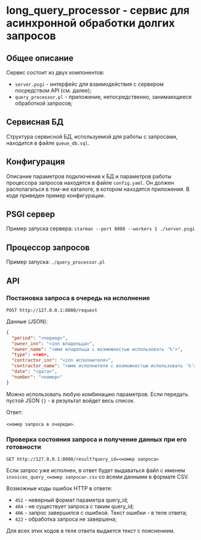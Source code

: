 # long_query_processor - сервис для асинхронной обработки долгих запросов

## Общее описание

Сервис состоит из двух компонентов:

* `server.psgi` - интерфейс для взаимодействия с сервером посредством API (см. далее);
* `query_processor.pl` - приложение, непосредственно, занимающееся обработкой запросов;

## Сервисная БД

Структура сервисной БД, используемой для работы с запросами, находится в файле `queue_db.sql`.

## Конфигурация

Описание параметров подключения к БД и параметров работы процессора запросов находятся в файле `config.yaml`. Он должен располагаться в том-же каталоге, в котором находятся приложения. В коде приведен пример конфигурации.

## PSGI сервер  

Пример запуска сервера: `starman --port 8080 --workers 1 ./server.psgi`

## Процессор запросов

Пример запуска: `./query_processor.pl`

## API

### Постановка запроса в очередь на исполнение

`POST http://127.0.0.1:8080/request`

Данные (JSON):

```json
{
  "period": "<период>",
  "owner_inn": "<inn владельца>",
  "owner_name": "<имя владельца с возможностью использовать '%'>",
  "type": <тип>,
  "contractor_inn": "<inn исполнителя>",
  "contractor_name": "<имя исполнителя с возможностью использовать '%'>",
  "date": "<дата>",
  "number": "<номер>"
}
```
Можно использовать любую комбинацию параметров. Если передать пустой JSON `{}` - в результат войдет весь список.

Ответ: 

`<номер запроса в очереди>`.

### Проверка состояния запроса и получение данных при его готовности

`GET http://127.0.0.1:8080/result?query_id=<номер запроса>`

Если запрос уже исполнен, в ответ будет выдаваться файл с именем `invoices_query_<номер запроса>.csv` со всеми данными в формате CSV.

Возможные коды ошибок HTTP в ответе:

* `452` - неверный формат параметра query_id;
* `404` - не существует запроса с таким query_id;
* `406` - запрос завершился с ошибкой. Текст ошибки - в теле ответа;
* `422` - обработка запроса не завершена;

Для всех этих кодов в теле ответа выдается текст с пояснением.
